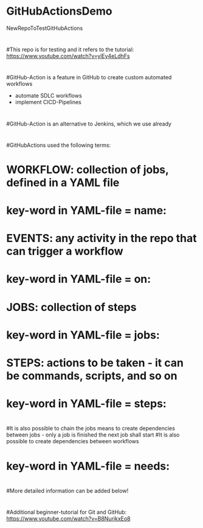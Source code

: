 # GitHubActionsDemo
NewRepoToTestGitHubActions
#
#This repo is for testing and it refers to the tutorial: https://www.youtube.com/watch?v=ylEy4eLdhFs
#
#GitHub-Action is a feature in GitHub to create custom automated workflows
- automate SDLC workflows
- implement CICD-Pipelines
#
#GitHub-Action is an alternative to Jenkins, which we use already
#
#GitHubActions used the following terms:
# WORKFLOW: collection of jobs, defined in a YAML file
# key-word in YAML-file = name:

# EVENTS: any activity in the repo that can trigger a workflow
# key-word in YAML-file = on:
  
# JOBS: collection of steps
# key-word in YAML-file = jobs:

# STEPS: actions to be taken - it can be commands, scripts, and so on  
# key-word in YAML-file = steps:
#
#It is also possible to chain the jobs means to create dependencies between jobs - only a job is finished the next job shall start
#It is also possible to create dependencies between workflows
# key-word in YAML-file = needs:
#
#More detailed information can be added below!
#
#Additional beginner-tutorial for Git and GitHub: https://www.youtube.com/watch?v=B8NurikxEo8
#
